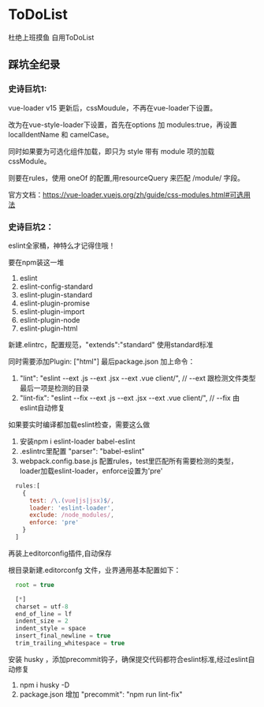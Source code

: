 # ToDoList
杜绝上班摸鱼 自用ToDoList

## 踩坑全纪录

### 史诗巨坑1:

vue-loader v15 更新后，cssMoudule，不再在vue-loader下设置。

改为在vue-style-loader下设置，首先在options 加 modules:true，再设置 localIdentName 和 camelCase。

同时如果要为可选化组件加载，即只为 style 带有 module 项的加载 cssModule。

则要在rules，使用 oneOf 的配置,用resourceQuery 来匹配 /module/ 字段。

官方文档：https://vue-loader.vuejs.org/zh/guide/css-modules.html#可选用法

### 史诗巨坑2：

eslint全家桶，神特么才记得住哦！

要在npm装这一堆

1. eslint
2. eslint-config-standard
3. eslint-plugin-standard
4. eslint-plugin-promise
5. eslint-plugin-import
6. eslint-plugin-node
7. eslint-plugin-html

新建.elintrc，配置规范，"extends":"standard" 使用standard标准

同时需要添加Plugin: ["html"]
最后package.json 加上命令：

1. "lint": "eslint --ext .js --ext .jsx --ext .vue client/",
// --ext 跟检测文件类型 最后一项是检测的目录
2. "lint-fix": "eslint --fix --ext .js --ext .jsx --ext .vue client/",
// --fix 由eslint自动修复

如果要实时编译都加载eslint检查，需要这么做

1. 安装npm i eslint-loader babel-eslint
2. .eslintrc里配置 "parser": "babel-eslint"
3. webpack.config.base.js 配置rules，test里匹配所有需要检测的类型，loader加载eslint-loader，enforce设置为'pre'

```javascript
  rules:[
    {
      test: /\.(vue|js|jsx)$/,
      loader: 'eslint-loader',
      exclude: /node_modules/,
      enforce: 'pre'
    }
  ]
```

再装上editorconfig插件,自动保存

根目录新建.editorconfg 文件，业界通用基本配置如下：

```javascript
  root = true

  [*]
  charset = utf-8
  end_of_line = lf
  indent_size = 2
  indent_style = space
  insert_final_newline = true
  trim_trailing_whitespace = true
```

安装 husky ，添加precommit钩子，确保提交代码都符合eslint标准,经过eslint自动修复
1. npm i husky -D
2. package.json 增加 "precommit": "npm run lint-fix"
